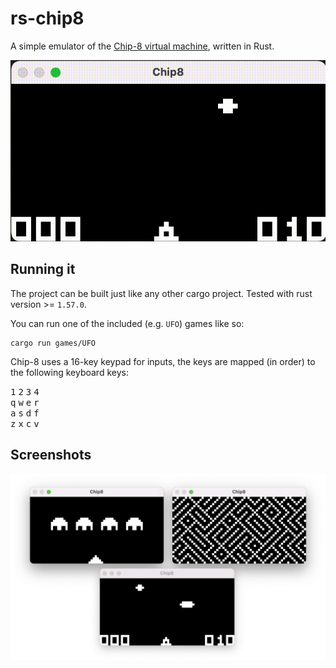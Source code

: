 # rs-chip8

A simple emulator of the [Chip-8 virtual machine](https://en.wikipedia.org/wiki/CHIP-8), written in Rust.

![the UFO game](resources/recording.gif)

## Running it

The project can be built just like any other cargo project.
Tested with rust version >= `1.57.0`.

You can run one of the included (e.g. `UFO`) games like so:

```shell
cargo run games/UFO
```

Chip-8 uses a 16-key keypad for inputs, the keys are mapped (in order) to the following keyboard keys:

<kbd>1</kbd> <kbd>2</kbd> <kbd>3</kbd> <kbd>4</kbd> </br>
<kbd>q</kbd> <kbd>w</kbd> <kbd>e</kbd> <kbd>r</kbd> </br>
<kbd>a</kbd> <kbd>s</kbd> <kbd>d</kbd> <kbd>f</kbd> </br>
<kbd>z</kbd> <kbd>x</kbd> <kbd>c</kbd> <kbd>v</kbd> </br>

## Screenshots

![screenshots from a few test games](resources/screenshots.png)
